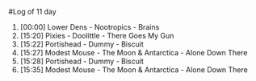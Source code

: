 #Log of 11 day

1. [00:00] Lower Dens - Nootropics - Brains
1. [15:20] Pixies - Doolittle - There Goes My Gun
1. [15:22] Portishead - Dummy - Biscuit
1. [15:27] Modest Mouse - The Moon & Antarctica - Alone Down There
1. [15:28] Portishead - Dummy - Biscuit
1. [15:35] Modest Mouse - The Moon & Antarctica - Alone Down There
